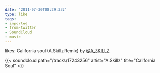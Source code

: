 ```yaml
---
date: "2011-07-30T08:29:33Z"
type: like
tags:
- imported
- from-twitter
- SoundCloud
- music
---
```

likes: California soul (A.Skillz Remix) by [@A_SKILLZ](/twitter/#/A_SKILLZ)

{{< soundcloud path="/tracks/17243256" artist="A.Skillz" title="California Soul" >}}
